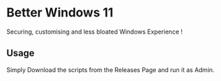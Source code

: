 # Better Windows 11

Securing, customising and less bloated Windows Experience ! 

## Usage

Simply Download the scripts from the Releases Page and run it as Admin.

